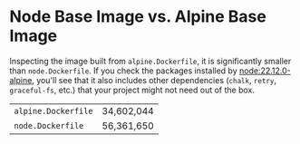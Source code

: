 # Node Base Image vs. Alpine Base Image

Inspecting the image built from `alpine.Dockerfile`, it is significantly smaller than `node.Dockerfile`. If you check the packages installed by [node:22.12.0-alpine](https://hub.docker.com/layers/library/node/22.12.0-alpine3.21/images/sha256-5e74b07dd897c09c6ac5865ee02ebdcce696adc9582d422321106c154e6656a6), you'll see that it also includes other dependencies (`chalk`, `retry`, `graceful-fs`, etc.) that your project might not need out of the box.

<table>
  <tbody>
    <tr>
      <td><code>alpine.Dockerfile</code></td>
      <td>34,602,044</td>
    </tr>
    <tr>
      <td><code>node.Dockerfile</code></td>
      <td>56,361,650</td>
    </tr>
  </tbody>
</table>
